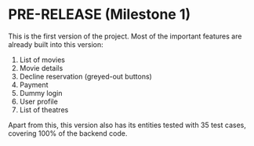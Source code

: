 # PRE-RELEASE (Milestone 1)
This is the first version of the project. Most of the important features are already built into this version:

1. List of movies
2. Movie details
3. Decline reservation (greyed-out buttons)
4. Payment
5. Dummy login
6. User profile
7. List of theatres

Apart from this, this version also has its entities tested with 35 test cases, covering 100% of the backend code.

